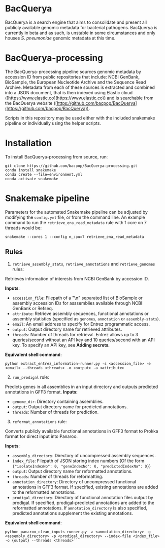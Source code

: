 # BacQuerya

BacQuerya is a search engine that aims to consolidate and present all publicly available genomic metadata for bacterial pathogens. BacQuerya is currently in beta and as such, is unstable in some circumstances and only houses *S. pneumoniae* genomic metadata at this time. 

# BacQuerya-processing

The BacQuerya-processing pipeline sources genomic metadata by accession ID from public repositories that include: NCBI GenBank, BioSample, the European Nucleotide Archive and the Sequence Read Archive. Metadata from each of these sources is extracted and combined into a JSON document, that is then indexed using Elastic cloud ([https://www.elastic.co](https://www.elastic.co)) and is searchable from the BacQuerya website ([https://github.com/bacpop/BacQuerya](https://github.com/bacpop/BacQuerya)). 

Scripts in this repository may be used either with the included snakemake pipeline or individually using the helper scripts.

# Installation

To install BacQuerya-processing from source, run:
```
git clone https://github.com/bacpop/BacQuerya-processing.git
conda install snakemake
conda create --file=environment.yml
conda activate snakemake
```

# Snakemake pipeline

Parameters for the automated Snakemake pipeline can be adjusted by modifying the ```config.yml``` file, or from the command line. An example command to run the ```retrieve_ena_read_metadata``` rule with 1 core on 7 threads would be:

```snakemake --cores 1 --config n_cpu=7 retrieve_ena_read_metadata```

## Rules

1. ```retrieve_assembly_stats```, ```retrieve_annotations``` and ```retrieve_genomes``` rules:

Retrieves information of interests from NCBI GenBank by accession ID. 

**Inputs**:
* ```accession_file```: Filepath of a "\n" separated list of BioSample or assembly accession IDs for asssemblies available through NCBI GenBank or Refseq. 
* ```attribute```: Retrieve assembly sequences, functional annotations or assembly statistics (specified as ```genomes```, ```annotation``` or ```assembly-stats```).
* ```email```: An email address to specify for Entrez programmatic access. 
* ```output```: Output directory name for retrieved attributes. 
* ```threads```: Number of threads for retrieval. Entrez allows up to 3 queries/second without an API key and 10 queries/second with an API key. To specify an API key, see **Adding secrets**.

**Equivalent shell command**:
```
python extract_entrez_information-runner.py -s <accession_file> -e <email> --threads <threads> -o <output> -a <attribute>
```

2. ```run_prodigal``` rule:

Predicts genes in all assemblies in an input directory and outputs predicted annotations in GFF3 format.
**Inputs**:
* ```genome_dir```: Directory containing assemblies. 
* ```output```: Output directory name for predicted annotations. 
* ```threads```: Number of threads for prediction. 

3. ```reformat_annotations``` rule:

Converts publicly available functional annotations in GFF3 format to Prokka format for direct input into Panaroo.

**Inputs**:
* ```assembly_directory```: Directory of uncompressed assembly sequences.
* ```index_file```: Filepath of JSON storing index numbers (Of the form ```{"isolateIndexNo": 0, "geneIndexNo": 0, "predictedIndexNo": 0}```)
* ```output```: Output directory name for reformatted annotations. 
* ```threads```: Number of threads for reformatting. 
* ```annotation_directory```: Directory of uncompressed functional annotations in GFF3 format. If specified, existing annotations are added to the reformatted annotations. 
* ```prodigal_directory```: Directory of functional annotation files output by prodigal. If specified, prodigal-predicted annotations are added to the reformatted annotations. If ```annotation_directory``` is also specified, predicted annotations supplement the existing annotations.

**Equivalent shell command**:
```
python panaroo_clean_inputs-runner.py -a <annotation_directory> -g <assembly_directory> -p <prodigal_directory> --index-file <index_file> -o {output} --threads <threads>```
